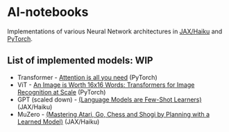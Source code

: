 # AI-notebooks

Implementations of various Neural Network architectures in [JAX/Haiku](https://github.com/deepmind/dm-haiku/tree/c18be3df5e85796492f2915af261b5517f12bacc) 
and [PyTorch](https://pytorch.org/).


## List of implemented models: WIP
- Transformer - [Attention is all you need](https://arxiv.org/abs/1706.03762) (PyTorch)
- ViT - [An Image is Worth 16x16 Words: Transformers for Image Recognition at Scale](https://arxiv.org/abs/2010.11929) (PyTorch)
- GPT (scaled down) - [(Language Models are Few-Shot Learners)](https://arxiv.org/abs/2005.14165) (JAX/Haiku)
- MuZero - [(Mastering Atari, Go, Chess and Shogi by Planning with a Learned Model)](https://arxiv.org/abs/1911.08265) (JAX/Haiku)
